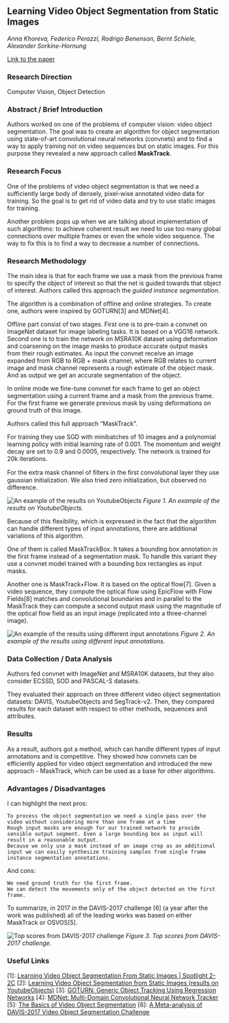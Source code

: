 ## Learning Video Object Segmentation from Static Images
*Anna Khoreva, Federico Perazzi, Rodrigo Benenson, Bernt Schiele, Alexander Sorkine-Hornung*

[Link to the paper](https://arxiv.org/abs/1612.02646)

### Research Direction

Computer Vision, Object Detection


### Abstract / Brief Introduction

Authors worked on one of the problems of computer vision: video object segmentation. The goal was to create an algorithm for object segmentation using state-of-art convolutional neural networks (convnets) and to find a way to apply training not on video sequences but on static images. For this purpose they revealed a new approach called **MaskTrack**.


### Research Focus

One of the problems of video object segmentation is that we need a sufficiently large body of densely, pixel-wise annotated video data for training. So the goal is to get rid of video data and try to use static images for training.

Another problem pops up when we are talking about implementation of such algorithms: to achieve coherent result we need to use too many global connections over multiple frames or even the whole video sequence. The way to fix this is to find a way to decrease a number of connections.


### Research Methodology

The main idea is that for each frame we use a mask from the previous frame to specify the object of interest so that the net is guided towards that object of interest. Authors called this approach the *guided instance segmentation*.

The algorithm is a combination of offline and online strategies. To create one, authors were inspired by GOTURN[3] and  MDNet[4].

Offline part consist of two stages. First one is to pre-train a convnet on ImageNet dataset for image labeling tasks. It is based on a VGG16 network. Second one is to train the network on MSRA10K dataset using deformation and coarsening on the image masks to produce accurate output masks from their rough estimates. As input the convnet receive an image expanded from RGB to RGB + mask channel, where RGB relates to current image and mask channel represents a rough estimate of the object mask. And as output we get an accurate segmentation of the object.

In online mode we fine-tune convnet for each frame to get an object segmentation using a current frame and a mask from the previous frame. For the first frame we generate previous mask by using deformations on ground truth of this image.

Authors called this full approach “MaskTrack”.

For training they use SGD with minibatches of 10 images and a polynomial learning policy with initial learning rate of 0.001. The momentum and weight decay are set to 0.9 and 0.0005, respectively. The network is trained for 20k iterations.

For the extra mask channel of ﬁlters in the ﬁrst convolutional layer they use gaussian initialization. We also tried zero initialization, but observed no difference.

![An example of the results on YoutubeObjects]()
*Figure 1. An example of the results on YoutubeObjects.*

Because of this flexibility, which is expressed in the fact that the algorithm can handle different types of input annotations, there are additional variations of this algorithm.

One of them is called MaskTrackBox. It takes a bounding box annotation in the first frame instead of a segmentation mask. To handle this variant they use a convnet model trained with a bounding box rectangles as input masks.

Another one is MaskTrack+Flow. It is based on the optical flow[7]. Given a video sequence, they compute the optical flow using EpicFlow with Flow Fields[8] matches and convolutional boundaries and in parallel to the MaskTrack they can compute a second output mask using the magnitude of the optical flow field as an input image (replicated into a three-channel image).

![An example of the results using different input annotations]()
*Figure 2. An example of the results using different input annotations.*


### Data Collection / Data Analysis

Authors fed convnet with ImageNet and MSRA10K datasets, but they also consider ECSSD, SOD and PASCAL-S datasets.

They evaluated their approach on three different video object segmentation datasets: DAVIS, YoutubeObjects and SegTrack-v2. Then, they compared results for each dataset with respect to other methods, sequences and attributes.


### Results

As a result, authors got a method, which can handle different types of input annotations and is competitive. They showed how convnets can be efficiently applied for video object segmentation and introduced the new approach - MaskTrack, which can be used as a base for other algorithms.


### Advantages / Disadvantages

I can highlight the next pros:

	To process the object segmentation we need a single pass over the video without considering more than one frame at a time
	Rough input masks are enough for our trained network to provide sensible output segment. Even a large bounding box as input will result in a reasonable output.
	Because we only use a mask instead of an image crop as an additional input we can easily synthesize training samples from single frame instance segmentation annotations.

And cons:

	We need ground truth for the first frame.
	We can detect the movements only of the object detected on the first frame.

To summarize, in 2017 in the DAVIS-2017 challenge [6] (a year after the work was published) all of the leading works was based on either MaskTrack or OSVOS[5].

![Top scores from DAVIS-2017 challenge]()
*Figure 3. Top scores from DAVIS-2017 challenge.*


### Useful Links

[1]: [Learning Video Object Segmentation From Static Images | Spotlight 2-2C](https://www.youtube.com/watch?v=aPSqUby99Wc&t=5s)
[2]: [Learning Video Object Segmentation from Static Images (results on YoutubeObjects)](https://www.youtube.com/watch?v=Ze7dKwwAw8o&t=11s)
[3]: [GOTURN: Generic Object Tracking Using Regression Networks](https://github.com/davheld/GOTURN)
[4]: [MDNet: Multi-Domain Convolutional Neural Network Tracker](https://github.com/HyeonseobNam/MDNet)
[5]: [The Basics of Video Object Segmentation](https://techburst.io/video-object-segmentation-the-basics-758e77321914?gi=7ebd410f75de)
[6]: [A Meta-analysis of DAVIS-2017 Video Object Segmentation Challenge](https://medium.com/@eddiesmo/a-meta-analysis-of-davis-2017-video-object-segmentation-challenge-c438790b3b56)




